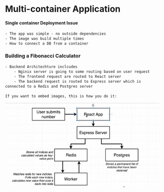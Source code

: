 # Multi-container Application

#### Single container Deployment Issue
    - The app was simple - no outside dependencies
    - The image was build multiple times
    - How to connect a DB from a container

### Building a Fibonacci Calculator

    - Backend Architechture inclcudes
        - Nginix server is going to some routing based on user request
        - The frontend request are routed to React server
        - The backend request is routed to Express server which is connected to a Redis and Postgres server

    If you want to embed images, this is how you do it:
    

![Image of Architecture](https://github.com/gopswamy/DockerLearnings/blob/master/MultiContainer/image.JPG)
